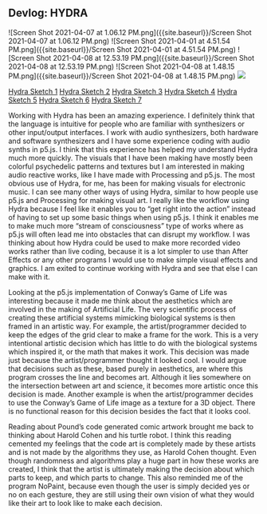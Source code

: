 ## Devlog: HYDRA




![Screen Shot 2021-04-07 at 1.06.12 PM.png]({{site.baseurl}}/Screen Shot 2021-04-07 at 1.06.12 PM.png)
![Screen Shot 2021-04-01 at 4.51.54 PM.png]({{site.baseurl}}/Screen Shot 2021-04-01 at 4.51.54 PM.png)
![Screen Shot 2021-04-08 at 12.53.19 PM.png]({{site.baseurl}}/Screen Shot 2021-04-08 at 12.53.19 PM.png)
![Screen Shot 2021-04-08 at 1.48.15 PM.png]({{site.baseurl}}/Screen Shot 2021-04-08 at 1.48.15 PM.png)
![]({{site.baseurl}}//Screen%20Shot%202021-04-08%20at%201.54.20%20PM.png)




[Hydra Sketch 1](https://hydra.ojack.xyz/?code=bm9pc2UoNjAlMkMlMjA2KS50aHJlc2goMC4zJTJDJTIwMC44KS5jb2xvcigwLjIlMkMlMjAzKS5rYWxlaWQoMzApLnJlcGVhdCgpLnJvdGF0ZSgpLm91dCgpJTNC)
[Hydra Sketch 2](https://hydra.ojack.xyz/?code=b3NjKDIlMkMlMjAwLjQlMkMlMjAwLjIpLm1vZHVsYXRlS2FsZWlkKG9zYygxMSUyQzAuNSUyQzApJTJDNTApLm91dCgpJTNC)
[Hydra Sketch 3](https://hydra.ojack.xyz/?code=b3NjKDIlMkMlMjAwLjglMkMlMjAwLjIpLm1vZHVsYXRlS2FsZWlkKG5vaXNlKCklMkM1MCkub3V0KCklM0I=)
[Hydra Sketch 4](https://hydra.ojack.xyz/?code=b3NjKDcwJTJDJTIwMC4yJTJDJTIwMC45KS5tb2R1bGF0ZUthbGVpZChub2lzZSgpJTJDNTApLm91dCgpJTNC)
[Hydra Sketch 5](https://hydra.ojack.xyz/?code=czEuaW5pdENhbSgyKSUzQiUwQXNyYyhzMSkucmVwZWF0KDkpLm1vZHVsYXRlS2FsZWlkKG9zYygxMCUyQyUyMDAuMSUyQyUyMDEpKS5vdXQobzApJTNCJTBB)
[Hydra Sketch 6](https://hydra.ojack.xyz/?code=czEuaW5pdENhbSgyKSUzQiUwQXNyYyhzMSkucmVwZWF0KDAuOSkubW9kdWxhdGVLYWxlaWQob3NjKDElMkMlMjAwLjklMkMlMjAxKSkuZGlmZihvc2MoMC4xJTJDJTIwNCUyQyUyMDgpKS5vdXQobzApJTNCJTBBJTBB)
[Hydra Sketch 7](https://hydra.ojack.xyz/?code=czEuaW5pdENhbSgyKSUzQiUwQXNyYyhzMSkucmVwZWF0KDkpLm1vZHVsYXRlU2Nyb2xsWChvc2MoMiUyQyUyMDAuOSUyQyUyMDEpKS5kaWZmKG9zYyglNUIxMDAlMkMlMjAxMDAwJTVEJTJDJTIwMC4yJTJDJTIwMSkpLm91dChvMCklM0IlMEElMEE=)


Working with Hydra has been an amazing experience. I definitely think that the language is intuitive for people who are familiar with synthesizers or other input/output interfaces. I work with audio synthesizers, both hardware and software synthesizers and I have some experience coding with audio synths in p5.js. I think that this experience has helped my understand Hydra much more quickly. The visuals that I have been making have mostly been colorful psychedelic patterns and textures but I am interested in making audio reactive works, like I have made with Processing and p5.js. The most obvious use of Hydra, for me, has been for making visuals for electronic music. I can see many other ways of using Hydra, similar to how people use p5.js and Processing for making visual art. I really like the workflow using Hydra because I feel like it enables you to “get right into the action” instead of having to set up some basic things when using p5.js. I think it enables me to make much more “stream of consciousness” type of works where as p5.js will often lead me into obstacles that can disrupt my workflow. I was thinking about how Hydra could be used to make more recorded video works rather than live coding, because it is a lot simpler to use than After Effects or any other programs I would use to make simple visual effects and graphics. I am exited to continue working with Hydra and see that else I can make with it. 



Looking at the p5.js implementation of Conway’s Game of Life was interesting because it made me think about the aesthetics which are involved in the making of Artificial Life. The very scientific process of creating these artificial systems mimicking biological systems is then framed in an artistic way. For example, the artist/programmer decided to keep the edges of the grid clear to make a frame for the work. This is a very intentional artistic decision which has little to do with the biological systems which inspired it, or the math that makes it work. This decision was made just because the artist/programmer thought it looked cool. I would argue that decisions such as these, based purely in aesthetics, are where this program crosses the line and becomes art. Although it lies somewhere on the intersection between art and science, it becomes more artistic once this decision is made. Another example is when the artist/programmer decides to use the Conway’s Game of Life image as a texture for a 3D object. There is no functional reason for this decision besides the fact that it looks cool. 



Reading about Pound’s code generated comic artwork brought me back to thinking about Harold Cohen and his turtle robot. I think this reading cemented my feelings that the code art is completely made by these artists and is not made by the algorithms they use, as Harold Cohen thought. Even though randomness and algorithms play a huge part in how these works are created, I think that the artist is ultimately making the decision about which parts to keep, and which parts to change. This also reminded me of the program NoPaint, because even though the user is simply decided yes or no on each gesture, they are still using their own vision of what they would like their art to look like to make each decision.
